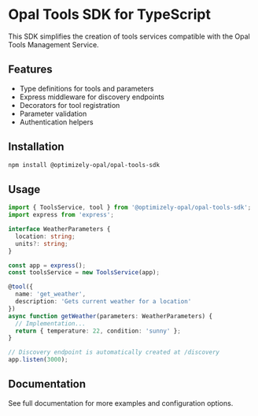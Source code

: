 # Opal Tools SDK for TypeScript

This SDK simplifies the creation of tools services compatible with the Opal Tools Management Service.

## Features

- Type definitions for tools and parameters
- Express middleware for discovery endpoints
- Decorators for tool registration
- Parameter validation
- Authentication helpers

## Installation

```bash
npm install @optimizely-opal/opal-tools-sdk
```

## Usage

```typescript
import { ToolsService, tool } from '@optimizely-opal/opal-tools-sdk';
import express from 'express';

interface WeatherParameters {
  location: string;
  units?: string;
}

const app = express();
const toolsService = new ToolsService(app);

@tool({
  name: 'get_weather',
  description: 'Gets current weather for a location'
})
async function getWeather(parameters: WeatherParameters) {
  // Implementation...
  return { temperature: 22, condition: 'sunny' };
}

// Discovery endpoint is automatically created at /discovery
app.listen(3000);
```

## Documentation

See full documentation for more examples and configuration options.

